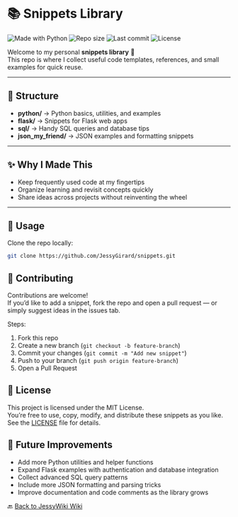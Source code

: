 # 📚 Snippets Library

![Made with Python](https://img.shields.io/badge/Made%20with-Python-3776AB?logo=python&logoColor=white)
![Repo size](https://img.shields.io/github/repo-size/JessyGirard/snippets)
![Last commit](https://img.shields.io/github/last-commit/JessyGirard/snippets)
![License](https://img.shields.io/badge/license-MIT-green)






Welcome to my personal **snippets library** 🎉  
This repo is where I collect useful code templates, references, and small examples for quick reuse.

---

## 📂 Structure

- **python/** → Python basics, utilities, and examples  
- **flask/** → Snippets for Flask web apps  
- **sql/** → Handy SQL queries and database tips  
- **json_my_friend/** → JSON examples and formatting snippets  

---

## ✨ Why I Made This

- Keep frequently used code at my fingertips  
- Organize learning and revisit concepts quickly  
- Share ideas across projects without reinventing the wheel  

---

## 🚀 Usage

Clone the repo locally:
```bash
git clone https://github.com/JessyGirard/snippets.git 
```


## 🤝 Contributing

Contributions are welcome!  
If you’d like to add a snippet, fork the repo and open a pull request — or simply suggest ideas in the issues tab.  

Steps:
1. Fork this repo
2. Create a new branch (`git checkout -b feature-branch`)
3. Commit your changes (`git commit -m "Add new snippet"`)
4. Push to your branch (`git push origin feature-branch`)
5. Open a Pull Request


## 📜 License

This project is licensed under the MIT License.  
You’re free to use, copy, modify, and distribute these snippets as you like.  
See the [LICENSE](LICENSE) file for details.


## 🔮 Future Improvements

- Add more Python utilities and helper functions
- Expand Flask examples with authentication and database integration
- Collect advanced SQL query patterns
- Include more JSON formatting and parsing tricks
- Improve documentation and code comments as the library grows


🔙 [Back to JessyWiki Wiki](https://github.com/JessyGirard/JessyWiki/wiki)
